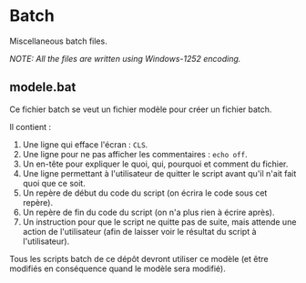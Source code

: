 # Batch

Miscellaneous batch files.

*NOTE: All the files are written using Windows-1252 encoding.*


## modele.bat

Ce fichier batch se veut un fichier modèle pour créer un fichier batch.

Il contient :

1. Une ligne qui efface l'écran : `CLS`.
2. Une ligne pour ne pas afficher les commentaires : `echo off`.
3. Un en-tête pour expliquer le quoi, qui, pourquoi et comment du fichier.
4. Une ligne permettant à l'utilisateur de quitter le script avant qu'il n'ait fait quoi que ce soit.
5. Un repère de début du code du script (on écrira le code sous cet repère).
6. Un repère de fin du code du script (on n'a plus rien à écrire après).
7. Un instruction pour que le script ne quitte pas de suite, mais attende une action de l'utilisateur (afin de laisser voir le résultat du script à l'utilisateur).

Tous les scripts batch de ce dépôt devront utiliser ce modèle (et être modifiés en conséquence quand le modèle sera modifié).
